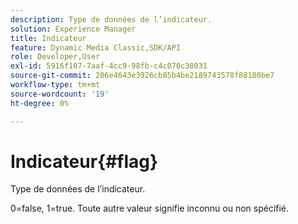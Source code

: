 ```yaml
---
description: Type de données de l’indicateur.
solution: Experience Manager
title: Indicateur
feature: Dynamic Media Classic,SDK/API
role: Developer,User
exl-id: 5916f107-7aaf-4cc9-98fb-c4c070c38031
source-git-commit: 206e4643e3926cb85b4be2189743578f88180be7
workflow-type: tm+mt
source-wordcount: '19'
ht-degree: 0%

---
```


# Indicateur{#flag}

Type de données de l’indicateur.

0=false, 1=true. Toute autre valeur signifie inconnu ou non spécifié.
